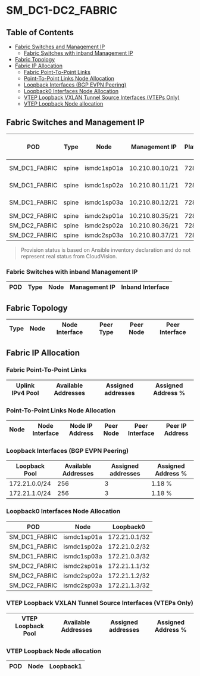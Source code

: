# SM_DC1-DC2_FABRIC

## Table of Contents

- [Fabric Switches and Management IP](#fabric-switches-and-management-ip)
  - [Fabric Switches with inband Management IP](#fabric-switches-with-inband-management-ip)
- [Fabric Topology](#fabric-topology)
- [Fabric IP Allocation](#fabric-ip-allocation)
  - [Fabric Point-To-Point Links](#fabric-point-to-point-links)
  - [Point-To-Point Links Node Allocation](#point-to-point-links-node-allocation)
  - [Loopback Interfaces (BGP EVPN Peering)](#loopback-interfaces-bgp-evpn-peering)
  - [Loopback0 Interfaces Node Allocation](#loopback0-interfaces-node-allocation)
  - [VTEP Loopback VXLAN Tunnel Source Interfaces (VTEPs Only)](#vtep-loopback-vxlan-tunnel-source-interfaces-vteps-only)
  - [VTEP Loopback Node allocation](#vtep-loopback-node-allocation)

## Fabric Switches and Management IP

| POD | Type | Node | Management IP | Platform | Provisioned in CloudVision | Serial Number |
| --- | ---- | ---- | ------------- | -------- | -------------------------- | ------------- |
| SM_DC1_FABRIC | spine | ismdc1sp01a | 10.210.80.10/21 | 7280R3 | Not Available | - |
| SM_DC1_FABRIC | spine | ismdc1sp02a | 10.210.80.11/21 | 7280R3 | Not Available | - |
| SM_DC1_FABRIC | spine | ismdc1sp03a | 10.210.80.12/21 | 7280R3 | Not Available | - |
| SM_DC2_FABRIC | spine | ismdc2sp01a | 10.210.80.35/21 | 7280R3 | Provisioned | FGN23320HTY |
| SM_DC2_FABRIC | spine | ismdc2sp02a | 10.210.80.36/21 | 7280R3 | Provisioned | FGN23320A74 |
| SM_DC2_FABRIC | spine | ismdc2sp03a | 10.210.80.37/21 | 7280R3 | Provisioned | FGN233205UF |

> Provision status is based on Ansible inventory declaration and do not represent real status from CloudVision.

### Fabric Switches with inband Management IP

| POD | Type | Node | Management IP | Inband Interface |
| --- | ---- | ---- | ------------- | ---------------- |

## Fabric Topology

| Type | Node | Node Interface | Peer Type | Peer Node | Peer Interface |
| ---- | ---- | -------------- | --------- | ----------| -------------- |

## Fabric IP Allocation

### Fabric Point-To-Point Links

| Uplink IPv4 Pool | Available Addresses | Assigned addresses | Assigned Address % |
| ---------------- | ------------------- | ------------------ | ------------------ |

### Point-To-Point Links Node Allocation

| Node | Node Interface | Node IP Address | Peer Node | Peer Interface | Peer IP Address |
| ---- | -------------- | --------------- | --------- | -------------- | --------------- |

### Loopback Interfaces (BGP EVPN Peering)

| Loopback Pool | Available Addresses | Assigned addresses | Assigned Address % |
| ------------- | ------------------- | ------------------ | ------------------ |
| 172.21.0.0/24 | 256 | 3 | 1.18 % |
| 172.21.1.0/24 | 256 | 3 | 1.18 % |

### Loopback0 Interfaces Node Allocation

| POD | Node | Loopback0 |
| --- | ---- | --------- |
| SM_DC1_FABRIC | ismdc1sp01a | 172.21.0.1/32 |
| SM_DC1_FABRIC | ismdc1sp02a | 172.21.0.2/32 |
| SM_DC1_FABRIC | ismdc1sp03a | 172.21.0.3/32 |
| SM_DC2_FABRIC | ismdc2sp01a | 172.21.1.1/32 |
| SM_DC2_FABRIC | ismdc2sp02a | 172.21.1.2/32 |
| SM_DC2_FABRIC | ismdc2sp03a | 172.21.1.3/32 |

### VTEP Loopback VXLAN Tunnel Source Interfaces (VTEPs Only)

| VTEP Loopback Pool | Available Addresses | Assigned addresses | Assigned Address % |
| --------------------- | ------------------- | ------------------ | ------------------ |

### VTEP Loopback Node allocation

| POD | Node | Loopback1 |
| --- | ---- | --------- |
